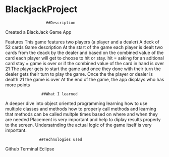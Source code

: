 # BlackjackProject

					  ##Description

Created a BlackJack Game App 

Features
		This game features two players (a player and a dealer)
		A deck of 52 cards 
Game description
At the start of the game each player is dealt two cards from the deack by the dealer and based on the combined value of the card
each player will get to choose to hit or stay. 
	hit = asking for an aditional card 
	stay = game is over or if the combined value of the card in hand is over 21
The player gets to start the game and once they done with their turn the dealer gets their turn to play the game.
Once the  the player or dealer is dealth 21 the game is over 
At the end of the game, the app displays who has more points 

					##What I learned 

A deeper dive into object oriented programming
learning how to use multiple classes and methods 
how to properly call methods and learning that methods can be called multple times based on where and when they are needed
Placement is very important and help to diplay results properly to the screen.
Undersatnding the actual logic of the game itself is very important. 


				   ##Technologies used 

Github
Terminal
Eclipse